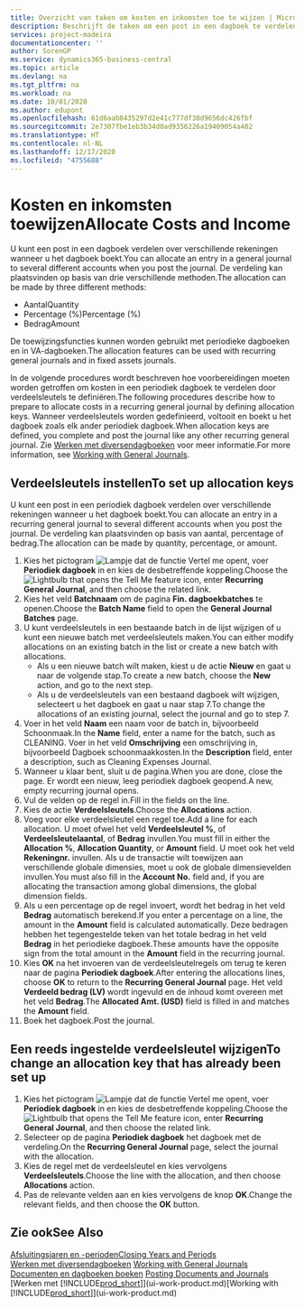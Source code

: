 ```yaml
---
title: Overzicht van taken om kosten en inkomsten toe te wijzen | Microsoft Docs
description: Beschrijft de taken om een post in een dagboek te verdelen over verschillende rekeningen wanneer u het dagboek boekt.
services: project-madeira
documentationcenter: ''
author: SorenGP
ms.service: dynamics365-business-central
ms.topic: article
ms.devlang: na
ms.tgt_pltfrm: na
ms.workload: na
ms.date: 10/01/2020
ms.author: edupont
ms.openlocfilehash: 61d6aab8435297d2e41c777df38d9656dc426fbf
ms.sourcegitcommit: 2e7307fbe1eb3b34d0ad9356226a19409054a402
ms.translationtype: HT
ms.contentlocale: nl-NL
ms.lasthandoff: 12/17/2020
ms.locfileid: "4755688"
---
```

# <a name="allocate-costs-and-income"></a><span data-ttu-id="e81ad-103">Kosten en inkomsten toewijzen</span><span class="sxs-lookup"><span data-stu-id="e81ad-103">Allocate Costs and Income</span></span>
<span data-ttu-id="e81ad-104">U kunt een post in een dagboek verdelen over verschillende rekeningen wanneer u het dagboek boekt.</span><span class="sxs-lookup"><span data-stu-id="e81ad-104">You can allocate an entry in a general journal to several different accounts when you post the journal.</span></span> <span data-ttu-id="e81ad-105">De verdeling kan plaatsvinden op basis van drie verschillende methoden.</span><span class="sxs-lookup"><span data-stu-id="e81ad-105">The allocation can be made by three different methods:</span></span>

* <span data-ttu-id="e81ad-106">Aantal</span><span class="sxs-lookup"><span data-stu-id="e81ad-106">Quantity</span></span>
* <span data-ttu-id="e81ad-107">Percentage (%)</span><span class="sxs-lookup"><span data-stu-id="e81ad-107">Percentage (%)</span></span>
* <span data-ttu-id="e81ad-108">Bedrag</span><span class="sxs-lookup"><span data-stu-id="e81ad-108">Amount</span></span>

<span data-ttu-id="e81ad-109">De toewijzingsfuncties kunnen worden gebruikt met periodieke dagboeken en in VA-dagboeken.</span><span class="sxs-lookup"><span data-stu-id="e81ad-109">The allocation features can be used with recurring general journals and in fixed assets journals.</span></span>
<!--You can also distribute the cost or revenue of a line to an intercompany partner when you post a sales or purchase document. When you post the document, a line will be posted in your general journal, and a corresponding line will be created in the intercompany outbox.-->

<span data-ttu-id="e81ad-110">In de volgende procedures wordt beschreven hoe voorbereidingen moeten worden getroffen om kosten in een periodiek dagboek te verdelen door verdeelsleutels te definiëren.</span><span class="sxs-lookup"><span data-stu-id="e81ad-110">The following procedures describe how to prepare to allocate costs in a recurring general journal by defining allocation keys.</span></span> <span data-ttu-id="e81ad-111">Wanneer verdeelsleutels worden gedefinieerd, voltooit en boekt u het dagboek zoals elk ander periodiek dagboek.</span><span class="sxs-lookup"><span data-stu-id="e81ad-111">When allocation keys are defined, you complete and post the journal like any other recurring general journal.</span></span> <span data-ttu-id="e81ad-112">Zie [Werken met diversendagboeken](ui-work-general-journals.md) voor meer informatie.</span><span class="sxs-lookup"><span data-stu-id="e81ad-112">For more information, see [Working with General Journals](ui-work-general-journals.md).</span></span>

## <a name="to-set-up-allocation-keys"></a><span data-ttu-id="e81ad-113">Verdeelsleutels instellen</span><span class="sxs-lookup"><span data-stu-id="e81ad-113">To set up allocation keys</span></span>
<span data-ttu-id="e81ad-114">U kunt een post in een periodiek dagboek verdelen over verschillende rekeningen wanneer u het dagboek boekt.</span><span class="sxs-lookup"><span data-stu-id="e81ad-114">You can allocate an entry in a recurring general journal to several different accounts when you post the journal.</span></span> <span data-ttu-id="e81ad-115">De verdeling kan plaatsvinden op basis van aantal, percentage of bedrag.</span><span class="sxs-lookup"><span data-stu-id="e81ad-115">The allocation can be made by quantity, percentage, or amount.</span></span>
1. <span data-ttu-id="e81ad-116">Kies het pictogram ![Lampje dat de functie Vertel me opent](media/ui-search/search_small.png "Vertel me wat u wilt doen"), voer **Periodiek dagboek** in en kies de desbetreffende koppeling.</span><span class="sxs-lookup"><span data-stu-id="e81ad-116">Choose the ![Lightbulb that opens the Tell Me feature](media/ui-search/search_small.png "Tell me what you want to do") icon, enter **Recurring General Journal**, and then choose the related link.</span></span>
2. <span data-ttu-id="e81ad-117">Kies het veld **Batchnaam** om de pagina **Fin. dagboekbatches** te openen.</span><span class="sxs-lookup"><span data-stu-id="e81ad-117">Choose the **Batch Name** field to open the **General Journal Batches** page.</span></span>
3. <span data-ttu-id="e81ad-118">U kunt verdeelsleutels in een bestaande batch in de lijst wijzigen of u kunt een nieuwe batch met verdeelsleutels maken.</span><span class="sxs-lookup"><span data-stu-id="e81ad-118">You can either modify allocations on an existing batch in the list or create a new batch with allocations.</span></span>
   * <span data-ttu-id="e81ad-119">Als u een nieuwe batch wilt maken, kiest u de actie **Nieuw** en gaat u naar de volgende stap.</span><span class="sxs-lookup"><span data-stu-id="e81ad-119">To create a new batch, choose the **New** action, and go to the next step.</span></span>
   * <span data-ttu-id="e81ad-120">Als u de verdeelsleutels van een bestaand dagboek wilt wijzigen, selecteert u het dagboek en gaat u naar stap 7.</span><span class="sxs-lookup"><span data-stu-id="e81ad-120">To change the allocations of an existing journal, select the journal and go to step 7.</span></span>    
4. <span data-ttu-id="e81ad-121">Voer in het veld **Naam** een naam voor de batch in, bijvoorbeeld Schoonmaak.</span><span class="sxs-lookup"><span data-stu-id="e81ad-121">In the **Name** field, enter a name for the batch, such as CLEANING.</span></span> <span data-ttu-id="e81ad-122">Voer in het veld **Omschrijving** een omschrijving in, bijvoorbeeld Dagboek schoonmaakkosten.</span><span class="sxs-lookup"><span data-stu-id="e81ad-122">In the **Description** field, enter a description, such as Cleaning Expenses Journal.</span></span>
5. <span data-ttu-id="e81ad-123">Wanneer u klaar bent, sluit u de pagina.</span><span class="sxs-lookup"><span data-stu-id="e81ad-123">When you are done, close the page.</span></span> <span data-ttu-id="e81ad-124">Er wordt een nieuw, leeg periodiek dagboek geopend.</span><span class="sxs-lookup"><span data-stu-id="e81ad-124">A new, empty recurring journal opens.</span></span>
6. <span data-ttu-id="e81ad-125">Vul de velden op de regel in.</span><span class="sxs-lookup"><span data-stu-id="e81ad-125">Fill in the fields on the line.</span></span>
7. <span data-ttu-id="e81ad-126">Kies de actie **Verdeelsleutels**.</span><span class="sxs-lookup"><span data-stu-id="e81ad-126">Choose the **Allocations** action.</span></span>
8. <span data-ttu-id="e81ad-127">Voeg voor elke verdeelsleutel een regel toe.</span><span class="sxs-lookup"><span data-stu-id="e81ad-127">Add a line for each allocation.</span></span> <span data-ttu-id="e81ad-128">U moet ofwel het veld **Verdeelsleutel %**, of **Verdeelsleutelaantal**, of **Bedrag** invullen.</span><span class="sxs-lookup"><span data-stu-id="e81ad-128">You must fill in either the **Allocation %**, **Allocation Quantity**, or **Amount** field.</span></span> <span data-ttu-id="e81ad-129">U moet ook het veld **Rekeningnr.** invullen. Als u de transactie wilt toewijzen aan verschillende globale dimensies, moet u ook de globale dimensievelden invullen.</span><span class="sxs-lookup"><span data-stu-id="e81ad-129">You must also fill in the **Account No.** field and, if you are allocating the transaction among global dimensions, the global dimension fields.</span></span>
9. <span data-ttu-id="e81ad-130">Als u een percentage op de regel invoert, wordt het bedrag in het veld **Bedrag** automatisch berekend.</span><span class="sxs-lookup"><span data-stu-id="e81ad-130">If you enter a percentage on a line, the amount in the **Amount** field is calculated automatically.</span></span> <span data-ttu-id="e81ad-131">Deze bedragen hebben het tegengestelde teken van het totale bedrag in het veld **Bedrag** in het periodieke dagboek.</span><span class="sxs-lookup"><span data-stu-id="e81ad-131">These amounts have the opposite sign from the total amount in the **Amount** field in the recurring journal.</span></span>
10. <span data-ttu-id="e81ad-132">Kies **OK** na het invoeren van de verdeelsleutelregels om terug te keren naar de pagina **Periodiek dagboek**.</span><span class="sxs-lookup"><span data-stu-id="e81ad-132">After entering the allocations lines, choose **OK** to return to the **Recurring General Journal** page.</span></span> <span data-ttu-id="e81ad-133">Het veld **Verdeeld bedrag (LV)** wordt ingevuld en de inhoud komt overeen met het veld **Bedrag**.</span><span class="sxs-lookup"><span data-stu-id="e81ad-133">The **Allocated Amt. (USD)** field is filled in and matches the **Amount** field.</span></span>
11. <span data-ttu-id="e81ad-134">Boek het dagboek.</span><span class="sxs-lookup"><span data-stu-id="e81ad-134">Post the journal.</span></span>

## <a name="to-change-an-allocation-key-that-has-already-been-set-up"></a><span data-ttu-id="e81ad-135">Een reeds ingestelde verdeelsleutel wijzigen</span><span class="sxs-lookup"><span data-stu-id="e81ad-135">To change an allocation key that has already been set up</span></span>
1. <span data-ttu-id="e81ad-136">Kies het pictogram ![Lampje dat de functie Vertel me opent](media/ui-search/search_small.png "Vertel me wat u wilt doen"), voer **Periodiek dagboek** in en kies de desbetreffende koppeling.</span><span class="sxs-lookup"><span data-stu-id="e81ad-136">Choose the ![Lightbulb that opens the Tell Me feature](media/ui-search/search_small.png "Tell me what you want to do") icon, enter **Recurring General Journal**, and then choose the related link.</span></span>
2. <span data-ttu-id="e81ad-137">Selecteer op de pagina **Periodiek dagboek** het dagboek met de verdeling.</span><span class="sxs-lookup"><span data-stu-id="e81ad-137">On the **Recurring General Journal** page, select the journal with the allocation.</span></span>
3. <span data-ttu-id="e81ad-138">Kies de regel met de verdeelsleutel en kies vervolgens **Verdeelsleutels**.</span><span class="sxs-lookup"><span data-stu-id="e81ad-138">Choose the line with the allocation, and then choose **Allocations** action.</span></span>
4. <span data-ttu-id="e81ad-139">Pas de relevante velden aan en kies vervolgens de knop **OK**.</span><span class="sxs-lookup"><span data-stu-id="e81ad-139">Change the relevant fields, and then choose the **OK** button.</span></span>

## <a name="see-also"></a><span data-ttu-id="e81ad-140">Zie ook</span><span class="sxs-lookup"><span data-stu-id="e81ad-140">See Also</span></span>
[<span data-ttu-id="e81ad-141">Afsluitingsjaren en -perioden</span><span class="sxs-lookup"><span data-stu-id="e81ad-141">Closing Years and Periods</span></span>](year-close-years-periods.md)  
<span data-ttu-id="e81ad-142">[Werken met diversendagboeken](ui-work-general-journals.md)  </span><span class="sxs-lookup"><span data-stu-id="e81ad-142">[Working with General Journals](ui-work-general-journals.md)  </span></span>  
<span data-ttu-id="e81ad-143">[Documenten en dagboeken boeken](ui-post-documents-journals.md)  </span><span class="sxs-lookup"><span data-stu-id="e81ad-143">[Posting Documents and Journals](ui-post-documents-journals.md)  </span></span>  
<span data-ttu-id="e81ad-144">[Werken met [!INCLUDE[prod_short](includes/prod_short.md)]](ui-work-product.md)</span><span class="sxs-lookup"><span data-stu-id="e81ad-144">[Working with [!INCLUDE[prod_short](includes/prod_short.md)]](ui-work-product.md)</span></span>
